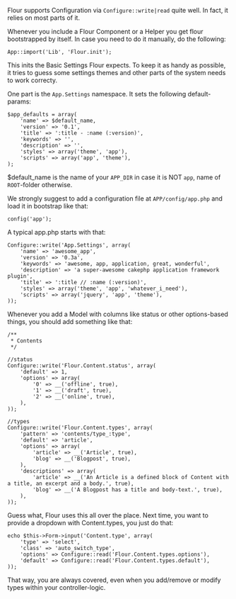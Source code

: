 Flour supports Configuration via `Configure::write|read` quite well. In fact, it relies on most parts of it.

Whenever you include a Flour Component or a Helper you get flour bootstrapped by itself. In case you need to do it manually, do the following:

	App::import('Lib', 'Flour.init');
	
This inits the Basic Settings Flour expects. To keep it as handy as possible, it tries to guess some settings themes and other parts of the system needs to work correcty.

One part is the `App.Settings` namespace. It sets the following default-params:

	$app_defaults = array(
		'name' => $default_name,
		'version' => '0.1',
		'title' => ':title - :name (:version)',
		'keywords' => '',
		'description' => '',
		'styles' => array('theme', 'app'),
		'scripts' => array('app', 'theme'),
	);

$default_name is the name of your `APP_DIR` in case it is NOT `app`, name of `ROOT`-folder otherwise.

We strongly suggest to add a configuration file at `APP/config/app.php` and load it in bootstrap like that:

	config('app');
	
A typical app.php starts with that:

	Configure::write('App.Settings', array(
		'name' => 'awesome_app',
		'version' => '0.3a',
		'keywords' => 'awesome, app, application, great, wonderful',
		'description' => 'a super-awesome cakephp application framework plugin',
		'title' => ':title // :name (:version)',
		'styles' => array('theme', 'app', 'whatever_i_need'),
		'scripts' => array('jquery', 'app', 'theme'),
	));

Whenever you add a Model with columns like status or other options-based things, you should add something like that:

	/**
	 * Contents
	 */

	//status
	Configure::write('Flour.Content.status', array(
		'default' => 1,
		'options' => array(
			'0' => __('offline', true),
			'1' => __('draft', true),
			'2' => __('online', true),
		),
	));

	//types
	Configure::write('Flour.Content.types', array(
		'pattern' => 'contents/type_:type',
		'default' => 'article',
		'options' => array(
			'article' => __('Article', true),
			'blog' => __('Blogpost', true),
		),
		'descriptions' => array(
			'article' => __('An Article is a defined block of Content with a title, an excerpt and a body.', true),
			'blog' => __('A Blogpost has a title and body-text.', true),
		),
	));

Guess what, Flour uses this all over the place. Next time, you want to provide a dropdown with Content.types, you just do that:

	echo $this->Form->input('Content.type', array(
		'type' => 'select',
		'class' => 'auto_switch_type',
		'options' => Configure::read('Flour.Content.types.options'),
		'default' => Configure::read('Flour.Content.types.default'),
	));

That way, you are always covered, even when you add/remove or modify types within your controller-logic.